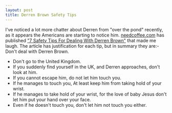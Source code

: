 ```yaml
--- 
layout: post
title: Derren Brown Safety Tips
---
```

I've noticed a lot more chatter about Derren from "over the pond" recently, as it appears the Americans are starting to notice him. [needcoffee.com](http://needcoffee.com) has published ["7 Safety Tips For Dealing With Derren Brown"](http://www.needcoffee.com/2007/05/01/7-safety-tips-for-dealing-with-derren-brown/) that made me laugh. The article has justification for each tip, but in summary they are:- Don't deal with Derren Brown.
- Don't go to the United Kingdom.
- If you suddenly find yourself in the UK, and Derren approaches, don't look at him.
- If you cannot escape him, do not let him touch you.
- If he manages to touch you, At least keep him from taking hold of your wrist.
- If he manages to take hold of your wrist, for the love of baby Jesus don't let him put your hand over your face.
- Even if he doesn't touch you, don't let him not touch you either.
